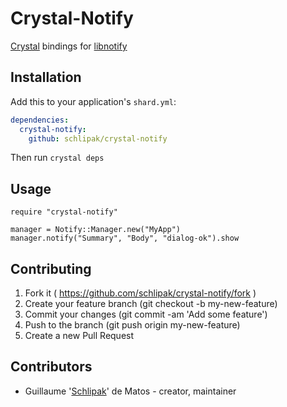 <!--
@Author: Guillaume de Matos <schlipak>
@Date:   28-Aug-2016
@Email:  g.de.matos@free.fr
@Last modified by:   schlipak
@Last modified time: 29-Aug-2016
-->

# Crystal-Notify

[Crystal](https://crystal-lang.org/) bindings for [libnotify](https://developer.gnome.org/libnotify/)

## Installation


Add this to your application's `shard.yml`:

```yaml
dependencies:
  crystal-notify:
    github: schlipak/crystal-notify
```

Then run `crystal deps`

## Usage


```crystal
require "crystal-notify"

manager = Notify::Manager.new("MyApp")
manager.notify("Summary", "Body", "dialog-ok").show
```


## Contributing

1. Fork it ( https://github.com/schlipak/crystal-notify/fork )
2. Create your feature branch (git checkout -b my-new-feature)
3. Commit your changes (git commit -am 'Add some feature')
4. Push to the branch (git push origin my-new-feature)
5. Create a new Pull Request

## Contributors

- Guillaume '[Schlipak](https://github.com/schlipak)' de Matos - creator, maintainer

